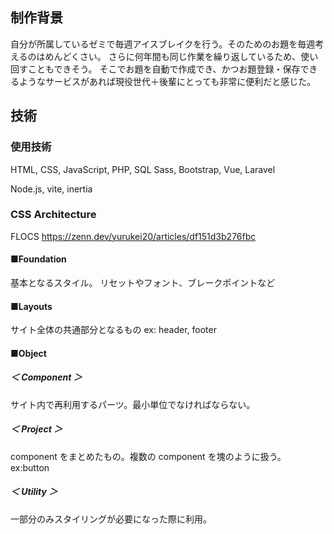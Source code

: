 ## 制作背景

自分が所属しているゼミで毎週アイスブレイクを行う。そのためのお題を毎週考えるのはめんどくさい。
さらに何年間も同じ作業を繰り返しているため、使い回すこともできそう。
そこでお題を自動で作成でき、かつお題登録・保存できるようなサービスがあれば現役世代＋後輩にとっても非常に便利だと感じた。

## 技術

### 使用技術

HTML, CSS, JavaScript, PHP, SQL
Sass, Bootstrap, Vue, Laravel

Node.js, vite, inertia

### CSS Architecture

FLOCS
https://zenn.dev/yurukei20/articles/df151d3b276fbc

#### ■Foundation

基本となるスタイル。
リセットやフォント、ブレークポイントなど

#### ■Layouts

サイト全体の共通部分となるもの
ex: header, footer

#### ■Object

##### ＜ Component ＞

サイト内で再利用するパーツ。最小単位でなければならない。

##### ＜ Project ＞

component をまとめたもの。複数の component を塊のように扱う。
ex:button

##### ＜ Utility ＞

一部分のみスタイリングが必要になった際に利用。

